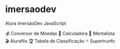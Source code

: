 # imersaodev
Alura ImersãoDev JavaScript

💰 Conversor de Moedas
🔢 Calculadora
🔮 Mentalista              
🎬 Aluraflix
🏆 Tabela de Classificação
🃏 Supertrunfo
